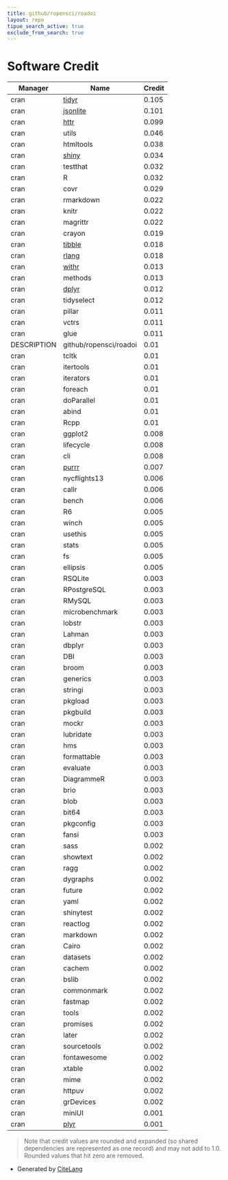 ```yaml
---
title: github/ropensci/roadoi
layout: repo
tipue_search_active: true
exclude_from_search: true
---
```

# Software Credit

|Manager|Name|Credit|
|-------|----|------|
|cran|[tidyr](https://tidyr.tidyverse.org)|0.105|
|cran|[jsonlite](https://arxiv.org/abs/1403.2805 (paper))|0.101|
|cran|[httr](https://httr.r-lib.org/)|0.099|
|cran|utils|0.046|
|cran|htmltools|0.038|
|cran|[shiny](https://shiny.rstudio.com/)|0.034|
|cran|testthat|0.032|
|cran|R|0.032|
|cran|covr|0.029|
|cran|rmarkdown|0.022|
|cran|knitr|0.022|
|cran|magrittr|0.022|
|cran|crayon|0.019|
|cran|[tibble](https://tibble.tidyverse.org/)|0.018|
|cran|[rlang](https://rlang.r-lib.org)|0.018|
|cran|[withr](https://withr.r-lib.org)|0.013|
|cran|methods|0.013|
|cran|[dplyr](https://dplyr.tidyverse.org)|0.012|
|cran|tidyselect|0.012|
|cran|pillar|0.011|
|cran|vctrs|0.011|
|cran|glue|0.011|
|DESCRIPTION|github/ropensci/roadoi|0.01|
|cran|tcltk|0.01|
|cran|itertools|0.01|
|cran|iterators|0.01|
|cran|foreach|0.01|
|cran|doParallel|0.01|
|cran|abind|0.01|
|cran|Rcpp|0.01|
|cran|ggplot2|0.008|
|cran|lifecycle|0.008|
|cran|cli|0.008|
|cran|[purrr](http://purrr.tidyverse.org)|0.007|
|cran|nycflights13|0.006|
|cran|callr|0.006|
|cran|bench|0.006|
|cran|R6|0.005|
|cran|winch|0.005|
|cran|usethis|0.005|
|cran|stats|0.005|
|cran|fs|0.005|
|cran|ellipsis|0.005|
|cran|RSQLite|0.003|
|cran|RPostgreSQL|0.003|
|cran|RMySQL|0.003|
|cran|microbenchmark|0.003|
|cran|lobstr|0.003|
|cran|Lahman|0.003|
|cran|dbplyr|0.003|
|cran|DBI|0.003|
|cran|broom|0.003|
|cran|generics|0.003|
|cran|stringi|0.003|
|cran|pkgload|0.003|
|cran|pkgbuild|0.003|
|cran|mockr|0.003|
|cran|lubridate|0.003|
|cran|hms|0.003|
|cran|formattable|0.003|
|cran|evaluate|0.003|
|cran|DiagrammeR|0.003|
|cran|brio|0.003|
|cran|blob|0.003|
|cran|bit64|0.003|
|cran|pkgconfig|0.003|
|cran|fansi|0.003|
|cran|sass|0.002|
|cran|showtext|0.002|
|cran|ragg|0.002|
|cran|dygraphs|0.002|
|cran|future|0.002|
|cran|yaml|0.002|
|cran|shinytest|0.002|
|cran|reactlog|0.002|
|cran|markdown|0.002|
|cran|Cairo|0.002|
|cran|datasets|0.002|
|cran|cachem|0.002|
|cran|bslib|0.002|
|cran|commonmark|0.002|
|cran|fastmap|0.002|
|cran|tools|0.002|
|cran|promises|0.002|
|cran|later|0.002|
|cran|sourcetools|0.002|
|cran|fontawesome|0.002|
|cran|xtable|0.002|
|cran|mime|0.002|
|cran|httpuv|0.002|
|cran|grDevices|0.002|
|cran|miniUI|0.001|
|cran|[plyr](http://had.co.nz/plyr)|0.001|


> Note that credit values are rounded and expanded (so shared dependencies are represented as one record) and may not add to 1.0. Rounded values that hit zero are removed.


- Generated by [CiteLang](https://github.com/vsoch/citelang)
